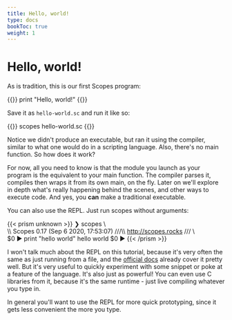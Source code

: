 ```yaml
---
title: Hello, world!
type: docs
bookToc: true
weight: 1
---
```

# Hello, world!

As is tradition, this is our first Scopes program:

{{<prism scopes>}}
print "Hello, world!"
{{</prism>}}
    
Save it as `hello-world.sc` and run it like so:

{{<prism scopes>}}
scopes hello-world.sc
{{</prism>}}
    
Notice we didn't produce an executable, but ran it using the compiler, similar to what one would do in a scripting language.
Also, there's no main function. So how does it work?

For now, all you need to know is that the module you launch as your program is the equivalent to your main function. The compiler parses it, compiles then wraps it from its own main, on the fly. Later on we'll explore in depth what's really happening behind the scenes, and other ways to execute code. And yes, you **can** make a traditional executable.
    
You can also use the REPL. Just run scopes without arguments:

{{< prism unknown >}}
❯ scopes
  \\\
   \\\   Scopes 0.17 (Sep  6 2020, 17:53:07)
 ///\\\  http://scopes.rocks
///  \\\
$0 ► print "hello world"
hello world
$0 ► 
{{< /prism >}}
    
I won't talk much about the REPL on this tutorial, because it's very often the same as just running from a file, and the [official docs](https://scopes.readthedocs.io/en/latest/tutorial/#interactive-console)
already cover it pretty well. But it's very useful to quickly experiment with some snippet or poke at a feature of the language. 
It's also just as powerful! You can even use C libraries from it, because it's the same runtime - just live compiling whatever you type in.

In general you'll want to use the REPL for more quick prototyping, since it gets less convenient the more you type.
